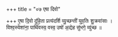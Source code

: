 +++
title = "०७ एषा दिवो"

+++
ए॒षा दि॒वो दु॑हि॒ता प्रत्य॑दर्शि व्यु॒च्छन्ती॑ युव॒तिः शु॒क्रवा॑साः ।  
विश्व॒स्येशा॑ना॒ पार्थि॑वस्य॒ वस्व॒ उषो॑ अ॒द्येह सु॑भगे॒ व्यु॑च्छ ॥